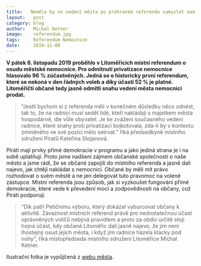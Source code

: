 ```yaml
---
title:	 Nemělo by se vedení města po prohraném referendu zamyslet nad svým dalším pokračováním?
layout:	  post
category: blog
author:	  Michal Ketner
image:	  referendum.jpg
tags:	  Referendum Nemocnice
date:	  2019-11-08
---
```


**V pátek 8. listopadu 2019 proběhlo v Litoměřicích místní referendum o osudu městské nemocnice. Pro odmítnutí privatizace nemocnice hlasovalo 96 % zúčastněných. Jedná se o historicky první referendum, které se nekoná v den řádných voleb a díky účasti 52 % je platné. Litoměříčtí občané tedy jasně odmítli snahu vedení města nemocnici prodat.**

>"Jestli bychom si z referenda měli v konečném důsledku něco odnést, tak to, že na radnici musí sedět lidé, kteří nakládají s majetkem města hospodárně, dle vůle obyvatel. Je ke zvážení současného vedení radnice, které snahy proti privatizaci bojkotovala, zda-li by v kontextu zmíněného ve své pozici mělo setrvat."
říká předsedkyně mistního sdružení Piratů Kateřina Stojanová.

Piráti mají prvky přímé demokracie v programu a jako jediná strana je i na sobě uplatňují. Proto jsme nadšeni zájmem občanské společnosti o naše město a jsme rádi, že se občané zapojili do místního referenda a jasně dali najevo, jak chtějí nakládat s nemocnicí. Občané by měli mít právo rozhodovat o svém městě a ne jen delegovat tuto pravomoc na volené zástupce. Místní referenda jsou způsob, jak si vyzkoušet fungování přímé demokracie, které vede k převedení moci a zodpovědnosti na občany, což Piráti podporují.

>"Dík patří Petičnímu výboru, který dokázal vyburcovat občany k aktivitě. Závaznost místních referend právě pro nedostatečnou účast oprávněných voličů nebývá pravidlem a proto za obdiv určitě stojí hojná účást, kdy občané Litoměřic dali jasně najevo, že jim není lhostejný osud jejich města, i když jim radnice házela klacky pod nohy",
říká místopředseda místního sdružení Litoměřice Michal Ketner.



Ilustrační fotka je vypůjčená z [webu města](https://www.litomerice.cz/images/Fotogalerie/12019/2019referendum/dsc_4997.jpg).
